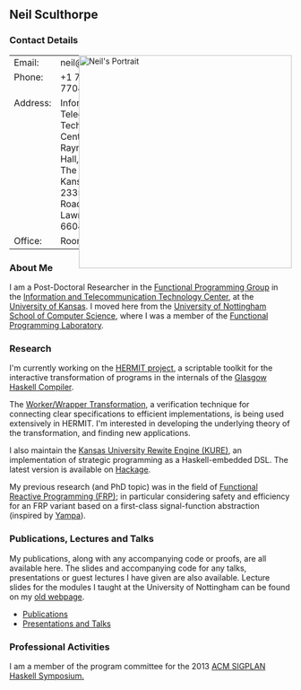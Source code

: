 <h2>Neil Sculthorpe</h2>

<h3>Contact Details</h3>

<div class="content">

<div style="float: right">
<img alt="Neil's Portrait" style="height:380px" src="http://www.ittc.ku.edu/~neil/NeilWeb.JPG"/>
</div>

<table cellpadding="2" style="width: auto;">
	 <tr valign="top">
	  <td class="tabtags">Email:</td><td>neil@ittc.ku.edu</td>
	 </tr>
	 <tr valign="top">
	  <td class="tabtags">Phone:</td><td>+1 785-864-7704</td>
	 </tr>
	 <tr valign="top">
	  <td class="tabtags">Address:</td><td>Information and Telecommunication Technology Center, <br/>
                                               Raymond Nichols Hall, <br/>
    					       The University of Kansas, <br/>
                                               2335 Irving Hill Road, <br/>
    					       Lawrence, KS 66045</td>
	 </tr>
	 <tr valign="top">
	  <td class="tabtags">Office:</td><td>Room 145B</td>
	 </tr>
      </table>

</div>

<h3>About Me</h3>

<p>
I am a Post-Doctoral Researcher in the <a href="http://www.ittc.ku.edu/csdl/fpg/">Functional Programming Group</a> in the <a href="http://www.ittc.ku.edu/">Information and Telecommunication Technology Center</a>, at the <a href="http://www.ku.edu/">University of Kansas</a>.
I moved here from the <a href="http://www.nottingham.ac.uk/cs">University of Nottingham School of Computer Science</a>, where I was a member of the <a href="http://sneezy.cs.nott.ac.uk/joomla/">Functional Programming Laboratory</a>.
</p>


<h3>Research</h3>

<p>
I'm currently working on the <a href="/projects/hermit">HERMIT project</a>, a scriptable toolkit for the interactive transformation of programs in the internals of the <a href="http://www.haskell.org/ghc/">Glasgow Haskell Compiler</a>.
</p>

<p>
The <a href="/theory/workerwrapper">Worker/Wrapper Transformation</a>, a verification technique for connecting clear specifications to efficient implementations, is being used extensively in HERMIT.
I'm interested in developing the underlying theory of the transformation, and finding new applications.
</p>

<p>
I also maintain the <a href="/software/kure">Kansas University Rewite Engine (KURE)</a>, an implementation of strategic programming as a Haskell-embedded DSL.  The latest version is available on <a href="http://hackage.haskell.org/package/kure">Hackage</a>.
</p>

<p>
My previous research (and PhD topic) was in the field of <a href="http://www.haskell.org/haskellwiki/Functional_Reactive_Programming">Functional Reactive Programming (FRP)</a>; in particular considering safety and efficiency for an FRP variant based on a first-class signal-function abstraction (inspired by <a href="http://www.haskell.org/haskellwiki/Yampa">Yampa</a>).
</p>


<h3>Publications, Lectures and Talks</h3>

<p>
My publications, along with any accompanying code or proofs, are all available here.
The slides and accompanying code for any talks, presentations or guest lectures I have given are also available.
Lecture slides for the modules I taught at the University of Nottingham can be found on my <a href="http://www.cs.nott.ac.uk/~nas/">old webpage</a>.
</p>

<ul>

<li>
<a href="http://www.ittc.ku.edu/~neil/publications.html">Publications</a>
</li>

<li>
<a href="http://www.ittc.ku.edu/~neil/talks.html">Presentations and Talks</a>
</li>

</ul>

<h3>Professional Activities</h3>

<p>
I am a member of the program committee for the 2013 <a href="http://www.haskell.org/haskell-symposium/">ACM SIGPLAN Haskell Symposium.</a>
</p>


